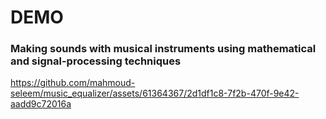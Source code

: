 # DEMO 
### Making sounds with musical instruments using mathematical and signal-processing techniques 
https://github.com/mahmoud-seleem/music_equalizer/assets/61364367/2d1df1c8-7f2b-470f-9e42-aadd9c72016a

